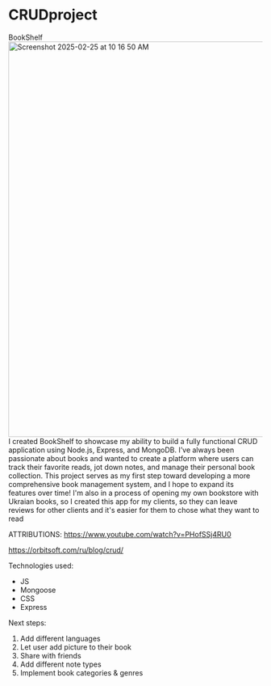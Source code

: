 # CRUDproject
BookShelf
<img width="782" alt="Screenshot 2025-02-25 at 10 16 50 AM" src="https://github.com/user-attachments/assets/0d18cb04-55b6-44a6-8e34-e2508da077b1" />
I created BookShelf to showcase my ability to build a fully functional CRUD application using Node.js, Express, and MongoDB. I’ve always been passionate about books and wanted to create a platform where users can track their favorite reads, jot down notes, and manage their personal book collection. This project serves as my first step toward developing a more comprehensive book management system, and I hope to expand its features over time! I'm also in a process of opening my own bookstore with Ukraian books, so I created this app for my clients, so they can leave reviews for other clients and it's easier for them to chose what they want to read


ATTRIBUTIONS:
https://www.youtube.com/watch?v=PHofSSj4RU0

https://orbitsoft.com/ru/blog/crud/


Technologies used:
- JS
- Mongoose
- CSS
- Express
  


Next steps:
1. Add different languages
2. Let user add picture to their book
3. Share with friends
4. Add different note types
5. Implement book categories & genres
